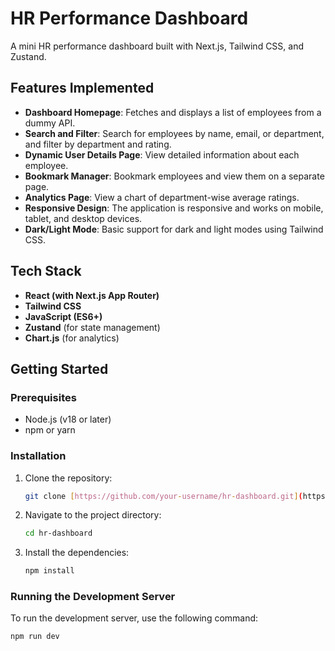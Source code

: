 # HR Performance Dashboard

A mini HR performance dashboard built with Next.js, Tailwind CSS, and Zustand.

## Features Implemented

-   **Dashboard Homepage**: Fetches and displays a list of employees from a dummy API.
-   **Search and Filter**: Search for employees by name, email, or department, and filter by department and rating.
-   **Dynamic User Details Page**: View detailed information about each employee.
-   **Bookmark Manager**: Bookmark employees and view them on a separate page.
-   **Analytics Page**: View a chart of department-wise average ratings.
-   **Responsive Design**: The application is responsive and works on mobile, tablet, and desktop devices.
-   **Dark/Light Mode**: Basic support for dark and light modes using Tailwind CSS.

## Tech Stack

-   **React (with Next.js App Router)**
-   **Tailwind CSS**
-   **JavaScript (ES6+)**
-   **Zustand** (for state management)
-   **Chart.js** (for analytics)

## Getting Started

### Prerequisites

-   Node.js (v18 or later)
-   npm or yarn

### Installation

1.  Clone the repository:
    ```bash
    git clone [https://github.com/your-username/hr-dashboard.git](https://github.com/your-username/hr-dashboard.git)
    ```
2.  Navigate to the project directory:
    ```bash
    cd hr-dashboard
    ```
3.  Install the dependencies:
    ```bash
    npm install
    ```

### Running the Development Server

To run the development server, use the following command:

```bash
npm run dev